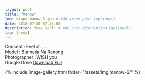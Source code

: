 ```yaml
---
layout: post
title: "Manow"
img: xtapo-manow-6.jpg # Add image post (optional)
date: 2018-07-30 07:35:00
description: Sexy Girl! # Add post description (optional)
tag: [sexy]
---
```

Concept : Feel of ….  
Model : Bunnada Na Ranong  
Photographer : WISH you  
Google Drive [Download Full](http://gestyy.com/e0HDsF)        

{% include image-gallery.html folder="/assets/img/manow-6/" %}
